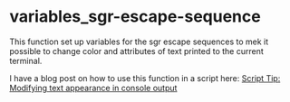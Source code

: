 # variables_sgr-escape-sequence

This function set up variables for the sgr escape sequences to mek it possible to change color and attributes of text printed to the current terminal.

I have a blog post on how to use this function in a script here: [Script Tip: Modifying text appearance in console output](http://erikberglund.github.io/2016/Script_Tip_Modifying_text_appearance_in_console_output/)
